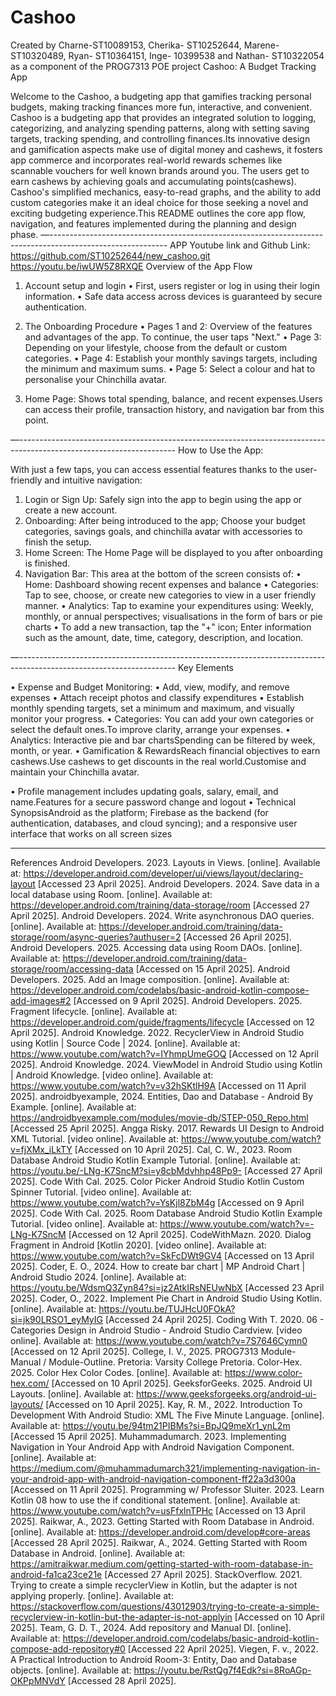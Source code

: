 # Cashoo
 
Created by Charne-ST10089153, Cherika- ST10252644, Marene- ST10320489, Ryan- ST10364151, Inge- 10399538 and Nathan- ST10322054 as a component of the PROG7313 POE project
Cashoo: A Budget Tracking App

Welcome to the Cashoo, a budgeting app that gamifies tracking personal budgets, making tracking finances more fun, interactive, and convenient. Cashoo is a budgeting app that provides an integrated solution to logging, categorizing, and analyzing spending patterns, along with setting saving targets, tracking spending, and controlling finances.Its innovative design and gamification aspects make use of digital money and cashews, it fosters app commerce and incorporates real-world rewards schemes like scannable vouchers for well known brands around you. The users get to earn cashews by achieving goals and accumulating points(cashews). Cashoo's simplified mechanics, easy-to-read graphs, and the ability to add custom categories make it an ideal choice for those seeking a novel and exciting budgeting experience.This README outlines the core app flow, navigation, and features implemented during the planning and design phase.
—-----------------------------------------------------------------------------------------------------------
APP Youtube link and Github Link:
https://github.com/ST10252644/new_cashoo.git
https://youtu.be/iwUW5Z8RXQE
Overview of the App Flow

1. Account setup and login
• First, users register or log in using their login information.
• Safe data access across devices is guaranteed by secure authentication.

2. The Onboarding Procedure
• Pages 1 and 2: Overview of the features and advantages of the app. To continue, the user taps "Next."
• Page 3: Depending on your lifestyle, choose from the default or custom categories.
• Page 4: Establish your monthly savings targets, including the minimum and maximum sums.
• Page 5: Select a colour and hat to personalise your Chinchilla avatar.

3. Home Page: Shows total spending, balance, and recent expenses.Users can access their profile, transaction history, and navigation bar from this point.

   
—---------------------------------------------------------------------------------------------------------------------
How to Use the App:

With just a few taps, you can access essential features thanks to the user-friendly and intuitive navigation:
1. Login or Sign Up: Safely sign into the app to begin using the app or create a new account.
2. Onboarding: After being introduced to the app; Choose your budget categories, savings goals, and chinchilla avatar with accessories to finish the setup.
3. Home Screen: The Home Page will be displayed to you after onboarding is finished.
4. Navigation Bar: This area at the bottom of the screen consists of:
•	 Home: Dashboard showing recent expenses and balance
•	 Categories: Tap to see, choose, or create new categories to view in a user friendly manner.
•	Analytics: Tap to examine your expenditures using: Weekly, monthly, or annual perspectives; visualisations in the form of bars or pie charts
•	To add a new transaction, tap the "+" icon; Enter information such as the amount, date, time, category, description, and location.


—---------------------------------------------------------------------------------------------------------------------
Key Elements


•	Expense and Budget Monitoring: • Add, view, modify, and remove expenses • Attach receipt photos and classify expenditures
•	Establish monthly spending targets, set a minimum and maximum, and visually monitor your progress.
•	Categories: You can add your own categories or select the default ones.To improve clarity, arrange your expenses.
•	Analytics: Interactive pie and bar chartsSpending can be filtered by week, month, or year.
•	Gamification & RewardsReach financial objectives to earn cashews.Use cashews to get discounts in the real world.Customise and maintain your Chinchilla avatar.

•	Profile management includes updating goals, salary, email, and name.Features for a secure password change and logout
•	Technical SynopsisAndroid as the platform; Firebase as the backend (for authentication, databases, and cloud syncing); and a responsive user interface that works on all screen sizes

---------------------------------------------------------------------------------------------------------------------
References
Android Developers. 2023. Layouts in Views. [online]. Available at: https://developer.android.com/developer/ui/views/layout/declaring-layout [Accessed 23 April 2025].
Android Developers. 2024. Save data in a local database using Room. [online]. Available at: https://developer.android.com/training/data-storage/room [Accessed 27 April 2025].
Android Developers. 2024. Write asynchronous DAO queries. [online]. Available at: https://developer.android.com/training/data-storage/room/async-queries?authuser=2 [Accessed 26 April 2025].
Android Developers. 2025. Accessing data using Room DAOs. [online]. Available at: https://developer.android.com/training/data-storage/room/accessing-data [Accessed on 15 April 2025].
Android Developers. 2025. Add an Image composition. [online]. Available at: https://developer.android.com/codelabs/basic-android-kotlin-compose-add-images#2 [Accessed on 9 April 2025].
Android Developers. 2025. Fragment lifecycle. [online]. Available at: https://developer.android.com/guide/fragments/lifecycle [Accessed on 12 April 2025].
Android Knowledge. 2022. RecyclerView in Android Studio using Kotlin | Source Code | 2024. [online]. Available at: https://www.youtube.com/watch?v=IYhmpUmeGOQ [Accessed on 12 April 2025].
Android Knowledge. 2024. ViewModel in Android Studio using Kotlin | Android Knowledge. [video online]. Available at: https://www.youtube.com/watch?v=v32hSKtlH9A [Accessed on 11 April 2025].
androidbyexample, 2024. Entities, Dao and Database - Android By Example. [online]. Available at: https://androidbyexample.com/modules/movie-db/STEP-050_Repo.html [Accessed 25 April 2025].
Angga Risky. 2017. Rewards UI Design to Android XML Tutorial. [video online]. Available at: https://www.youtube.com/watch?v=fjXMx_iLkTY [Accessed on 10 April 2025].
Cal, C. W., 2023. Room Database Android Studio Kotlin Example Tutorial. [online]. Available at: https://youtu.be/-LNg-K7SncM?si=y8cbMdvhhp48Pp9- [Accessed 27 April 2025].
Code With Cal. 2025. Color Picker Android Studio Kotlin Custom Spinner Tutorial. [video online]. Available at: https://www.youtube.com/watch?v=YsKjl8ZbM4g [Accessed on 9 April 2025].
Code With Cal. 2025. Room Database Android Studio Kotlin Example Tutorial. [video online]. Available at: https://www.youtube.com/watch?v=-LNg-K7SncM [Accessed on 12 April 2025].
CodeWithMazn. 2020. Dialog Fragment in Android [Kotlin 2020]. [video online]. Available at: https://www.youtube.com/watch?v=SkFcDWt9GV4 [Accessed on 13 April 2025].
Coder, E. O., 2024. How to create bar chart | MP Android Chart | Android Studio 2024. [online]. Available at: https://youtu.be/WdsmQ3Zyn84?si=jz2AtkIRsNEUwNbX [Accessed 23 April 2025].
Coder, O., 2022. Implement Pie Chart in Android Studio Using Kotlin. [online]. Available at: https://youtu.be/TUJHcU0FOkA?si=jk90LRSO1_eyMyIG [Accessed 24 April 2025].
Coding With T. 2020. 06 - Categories Design in Android Studio - Android Studio Cardview. [video online]. Available at: https://www.youtube.com/watch?v=7S7646Cymn0 [Accessed on 12 April 2025].
College, I. V., 2025. PROG7313 Module-Manual / Module-Outline. Pretoria: Varsity College Pretoria.
Color-Hex. 2025. Color Hex Color Codes. [online]. Available at: https://www.color-hex.com/ [Accessed on 10 April 2025].
GeeksforGeeks. 2025. Android UI Layouts. [online]. Available at: https://www.geeksforgeeks.org/android-ui-layouts/ [Accessed on 10 April 2025].
Kay, R. M., 2022. Introduction To Development With Android Studio: XML The Five Minute Language. [online]. Available at: https://youtu.be/94tm21PIBMs?si=BpJQ9meXr1_ynL2m [Accessed 15 April 2025].
Muhammadumarch. 2023. Implementing Navigation in Your Android App with Android Navigation Component. [online]. Available at: https://medium.com/@muhammadumarch321/implementing-navigation-in-your-android-app-with-android-navigation-component-ff22a3d300a [Accessed on 11 April 2025].
Programming w/ Professor Sluiter. 2023. Learn Kotlin 08 how to use the if conditional statement. [online]. Available at: https://www.youtube.com/watch?v=usFfxlnTPHc [Accessed on 13 April 2025].
Raikwar, A., 2023. Getting Started with Room Database in Android. [online]. Available at: https://developer.android.com/develop#core-areas [Accessed 28 April 2025].
Raikwar, A., 2024. Getting Started with Room Database in Android. [online]. Available at: https://amitraikwar.medium.com/getting-started-with-room-database-in-android-fa1ca23ce21e [Accessed 27 April 2025].
StackOverflow. 2021. Trying to create a simple recyclerView in Kotlin, but the adapter is not applying properly. [online]. Available at: https://stackoverflow.com/questions/43012903/trying-to-create-a-simple-recyclerview-in-kotlin-but-the-adapter-is-not-applyin [Accessed on 10 April 2025].
Team, G. D. T., 2024. Add repository and Manual DI. [online]. Available at: https://developer.android.com/codelabs/basic-android-kotlin-compose-add-repository#0 [Accessed 22 April 2025].
Viegen, F. v., 2022. A Practical Introduction to Android Room-3: Entity, Dao and Database objects. [online]. Available at: https://youtu.be/RstQg7f4Edk?si=8RoAGp-OKPpMNVdY [Accessed 28 April 2025].
